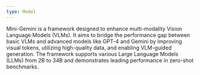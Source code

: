 ```yaml
---
type: Model
---
```


Mini-Gemini is a framework designed to enhance multi-modality Vision Language Models (VLMs). It aims to bridge the performance gap between basic VLMs and advanced models like GPT-4 and Gemini by improving visual tokens, utilizing high-quality data, and enabling VLM-guided generation. The framework supports various Large Language Models (LLMs) from 2B to 34B and demonstrates leading performance in zero-shot benchmarks.